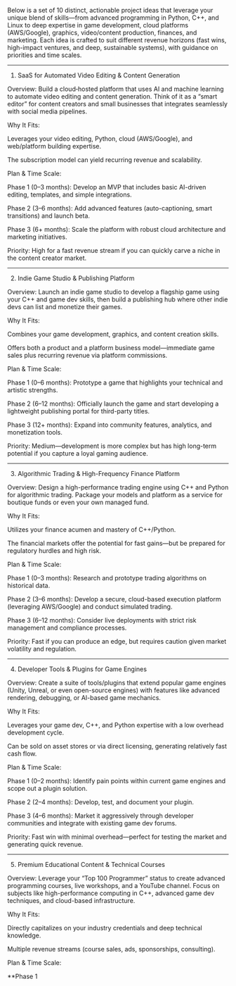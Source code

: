 Below is a set of 10 distinct, actionable project ideas that leverage your unique blend of skills—from advanced programming in Python, C++, and Linux to deep expertise in game development, cloud platforms (AWS/Google), graphics, video/content production, finances, and marketing. Each idea is crafted to suit different revenue horizons (fast wins, high-impact ventures, and deep, sustainable systems), with guidance on priorities and time scales.


---

1. SaaS for Automated Video Editing & Content Generation

Overview:
Build a cloud‐hosted platform that uses AI and machine learning to automate video editing and content generation. Think of it as a “smart editor” for content creators and small businesses that integrates seamlessly with social media pipelines.

Why It Fits:

Leverages your video editing, Python, cloud (AWS/Google), and web/platform building expertise.

The subscription model can yield recurring revenue and scalability.


Plan & Time Scale:

Phase 1 (0–3 months): Develop an MVP that includes basic AI-driven editing, templates, and simple integrations.

Phase 2 (3–6 months): Add advanced features (auto-captioning, smart transitions) and launch beta.

Phase 3 (6+ months): Scale the platform with robust cloud architecture and marketing initiatives.


Priority: High for a fast revenue stream if you can quickly carve a niche in the content creator market.


---

2. Indie Game Studio & Publishing Platform

Overview:
Launch an indie game studio to develop a flagship game using your C++ and game dev skills, then build a publishing hub where other indie devs can list and monetize their games.

Why It Fits:

Combines your game development, graphics, and content creation skills.

Offers both a product and a platform business model—immediate game sales plus recurring revenue via platform commissions.


Plan & Time Scale:

Phase 1 (0–6 months): Prototype a game that highlights your technical and artistic strengths.

Phase 2 (6–12 months): Officially launch the game and start developing a lightweight publishing portal for third-party titles.

Phase 3 (12+ months): Expand into community features, analytics, and monetization tools.


Priority: Medium—development is more complex but has high long-term potential if you capture a loyal gaming audience.


---

3. Algorithmic Trading & High-Frequency Finance Platform

Overview:
Design a high-performance trading engine using C++ and Python for algorithmic trading. Package your models and platform as a service for boutique funds or even your own managed fund.

Why It Fits:

Utilizes your finance acumen and mastery of C++/Python.

The financial markets offer the potential for fast gains—but be prepared for regulatory hurdles and high risk.


Plan & Time Scale:

Phase 1 (0–3 months): Research and prototype trading algorithms on historical data.

Phase 2 (3–6 months): Develop a secure, cloud-based execution platform (leveraging AWS/Google) and conduct simulated trading.

Phase 3 (6–12 months): Consider live deployments with strict risk management and compliance processes.


Priority: Fast if you can produce an edge, but requires caution given market volatility and regulation.


---

4. Developer Tools & Plugins for Game Engines

Overview:
Create a suite of tools/plugins that extend popular game engines (Unity, Unreal, or even open-source engines) with features like advanced rendering, debugging, or AI-based game mechanics.

Why It Fits:

Leverages your game dev, C++, and Python expertise with a low overhead development cycle.

Can be sold on asset stores or via direct licensing, generating relatively fast cash flow.


Plan & Time Scale:

Phase 1 (0–2 months): Identify pain points within current game engines and scope out a plugin solution.

Phase 2 (2–4 months): Develop, test, and document your plugin.

Phase 3 (4–6 months): Market it aggressively through developer communities and integrate with existing game dev forums.


Priority: Fast win with minimal overhead—perfect for testing the market and generating quick revenue.


---

5. Premium Educational Content & Technical Courses

Overview:
Leverage your “Top 100 Programmer” status to create advanced programming courses, live workshops, and a YouTube channel. Focus on subjects like high-performance computing in C++, advanced game dev techniques, and cloud-based infrastructure.

Why It Fits:

Directly capitalizes on your industry credentials and deep technical knowledge.

Multiple revenue streams (course sales, ads, sponsorships, consulting).


Plan & Time Scale:

**Phase 1


